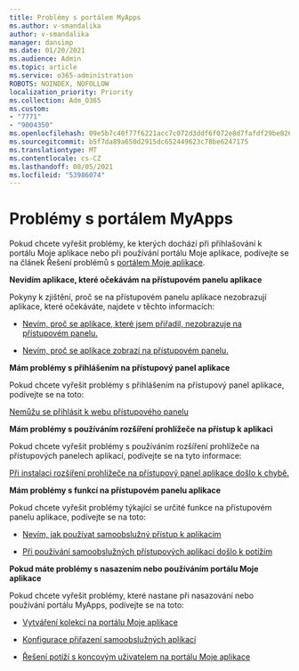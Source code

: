 ```yaml
---
title: Problémy s portálem MyApps
ms.author: v-smandalika
author: v-smandalika
manager: dansimp
ms.date: 01/20/2021
ms.audience: Admin
ms.topic: article
ms.service: o365-administration
ROBOTS: NOINDEX, NOFOLLOW
localization_priority: Priority
ms.collection: Adm_O365
ms.custom:
- "7771"
- "9004350"
ms.openlocfilehash: 09e5b7c40f77f6221acc7c072d3ddf6f072e8d7fafdf29be8262dfeed051dddd
ms.sourcegitcommit: b5f7da89a650d2915dc652449623c78be6247175
ms.translationtype: MT
ms.contentlocale: cs-CZ
ms.lasthandoff: 08/05/2021
ms.locfileid: "53986074"
---
```

# <a name="myapps-portal-issues"></a>Problémy s portálem MyApps

Pokud chcete vyřešit problémy, ke kterých dochází při přihlašování k portálu Moje aplikace nebo při používání portálu Moje aplikace, podívejte se na článek Řešení problémů s [portálem Moje aplikace](https://docs.microsoft.com/azure/active-directory/user-help/my-apps-portal-end-user-troubleshoot).

**Nevidím aplikace, které očekávám na přístupovém panelu aplikace**

Pokyny k zjištění, proč se na přístupovém panelu aplikace nezobrazují aplikace, které očekáváte, najdete v těchto informacích:

- [Nevím, proč se aplikace, které jsem přiřadil, nezobrazuje na přístupovém panelu.](https://docs.microsoft.com/azure/active-directory/manage-apps/application-sign-in-other-problem-access-panel)
     
- [Nevím, proč se aplikace zobrazí na přístupovém panelu.](https://docs.microsoft.com/azure/active-directory/manage-apps/application-sign-in-other-problem-access-panel)

**Mám problémy s přihlášením na přístupový panel aplikace**

Pokud chcete vyřešit problémy s přihlášením na přístupový panel aplikace, podívejte se na toto:

[Nemůžu se přihlásit k webu přístupového panelu](https://docs.microsoft.com/azure/active-directory/manage-apps/application-sign-in-other-problem-access-panel)

**Mám problémy s používáním rozšíření prohlížeče na přístup k aplikaci**

Pokud chcete vyřešit problémy s používáním rozšíření prohlížeče na přístupových panelech aplikací, podívejte se na tyto informace:

[Při instalaci rozšíření prohlížeče na přístupový panel aplikace došlo k chybě.](https://docs.microsoft.com/azure/active-directory/application-access-panel-extension-problem-installing/)

**Mám problémy s funkcí na přístupovém panelu aplikace**

Pokud chcete vyřešit problémy týkající se určité funkce na přístupovém panelu aplikace, podívejte se na toto:

- [Nevím, jak používat samoobslužný přístup k aplikacím](https://docs.microsoft.com/azure/active-directory/manage-apps/access-panel-manage-self-service-access) 

- [Při používání samoobslužných přístupových aplikací došlo k potížím](https://docs.microsoft.com/azure/active-directory/manage-apps/access-panel-manage-self-service-access)
    
**Pokud máte problémy s nasazením nebo používáním portálu Moje aplikace**

Pokud chcete vyřešit problémy, které nastane při nasazování nebo používání portálu MyApps, podívejte se na toto:

- [Vytváření kolekcí na portálu Moje aplikace](https://docs.microsoft.com/azure/active-directory/manage-apps/access-panel-collections) 
    
- [Konfigurace přiřazení samoobslužných aplikací](https://docs.microsoft.com/azure/active-directory/manage-apps/manage-self-service-access)
     
- [Řešení potíží s koncovým uživatelem na portálu Moje aplikace](https://docs.microsoft.com/azure/active-directory/user-help/my-apps-portal-end-user-troubleshoot)



